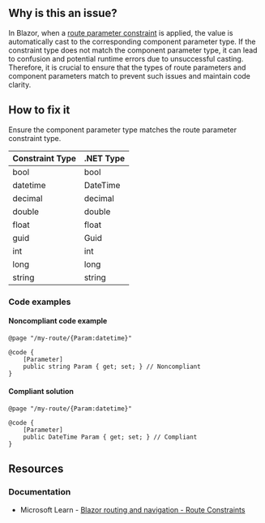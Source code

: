 ## Why is this an issue?

In Blazor, when a [route parameter
constraint](https://learn.microsoft.com/en-us/aspnet/core/blazor/fundamentals/routing#route-constraints) is applied, the value is automatically cast to the corresponding component parameter type. If the constraint type does not match the
component parameter type, it can lead to confusion and potential runtime errors due to unsuccessful casting. Therefore, it is crucial to ensure that
the types of route parameters and component parameters match to prevent such issues and maintain code clarity.

## How to fix it

Ensure the component parameter type matches the route parameter constraint type.

| Constraint Type | .NET Type |
| --- | --- |
| bool | bool |
| datetime | DateTime |
| decimal | decimal |
| double | double |
| float | float |
| guid | Guid |
| int | int |
| long | long |
| string | string |

### Code examples

#### Noncompliant code example

    @page "/my-route/{Param:datetime}"
    
    @code {
        [Parameter]
        public string Param { get; set; } // Noncompliant
    }

#### Compliant solution

    @page "/my-route/{Param:datetime}"
    
    @code {
        [Parameter]
        public DateTime Param { get; set; } // Compliant
    }

## Resources

### Documentation

-  Microsoft Learn - [Blazor routing and
  navigation - Route Constraints](https://learn.microsoft.com/en-us/aspnet/core/blazor/fundamentals/routing#route-constraints)